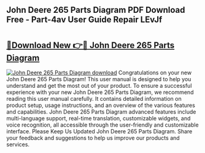## John Deere 265 Parts Diagram PDF Download Free - Part-4av User Guide Repair LEvJf

# <h2><a href="http://dfsajru.blite.top/?on=John+Deere+265+Parts+Diagram">🔗Download New 👉🔴 John Deere 265 Parts Diagram</a></h2>

[![John Deere 265 Parts Diagram download](https://i.imgur.com/lujVjoI.png)](http://dfsajru.blite.top/?on=John+Deere+265+Parts+Diagram)
Congratulations on your new John Deere 265 Parts Diagram! This user manual is designed to help you understand and get the most out of your product. To ensure a successful experience with your new John Deere 265 Parts Diagram, we recommend reading this user manual carefully. It contains detailed information on product setup, usage instructions, and an overview of the various features and capabilities. John Deere 265 Parts Diagram advanced features include multi-language support, real-time translation, customizable widgets, and voice recognition, all accessible through the user-friendly and customizable interface. Please Keep Us Updated John Deere 265 Parts Diagram. Share your feedback and suggestions to help us improve our products and services.
